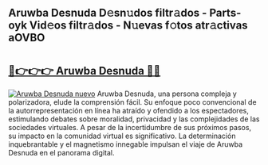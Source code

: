 ## Aruwba Desnuda D𝚎sn𝚞dos filtr𝚊dos - Parts-oyk Vid𝚎os filtr𝚊dos - N𝚞evas f𝚘tos atr𝚊ctivas aOVBO

# <h2><a href="http://mbam3vw.tromn.icu/?c=Aruwba+Desnuda">🔗👉👉👉 Aruwba Desnuda 🔗🔗</a></h2>

[![Aruwba Desnuda nuevo](https://i.imgur.com/pEAQMta.gif)](http://mbam3vw.tromn.icu/?c=Aruwba+Desnuda)
Aruwba Desnuda, una persona compleja y polarizadora, elude la comprensión fácil. Su enfoque poco convencional de la autorrepresentación en línea ha atraído y ofendido a los espectadores, estimulando debates sobre moralidad, privacidad y las complejidades de las sociedades virtuales. A pesar de la incertidumbre de sus próximos pasos, su impacto en la comunidad virtual es significativo. La determinación inquebrantable y el magnetismo innegable impulsan el viaje de Aruwba Desnuda en el panorama digital.

